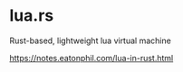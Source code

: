 # lua.rs

Rust-based, lightweight lua virtual machine

https://notes.eatonphil.com/lua-in-rust.html
